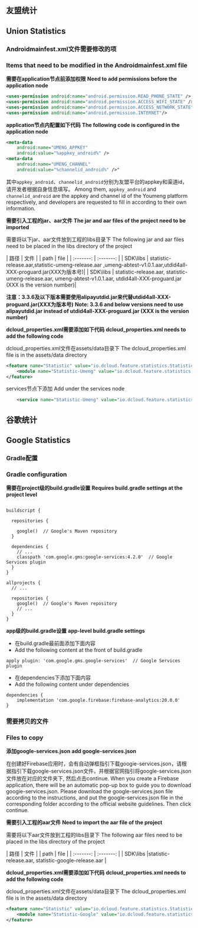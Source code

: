 ## 友盟统计
## Union Statistics

### Androidmainfest.xml文件需要修改的项
### Items that need to be modified in the Androidmainfest.xml file
**需要在application节点前添加权限**
**Need to add permissions before the application node**

```xml
<uses-permission android:name="android.permission.READ_PHONE_STATE" />,
<uses-permission android:name="android.permission.ACCESS_WIFI_STATE" />,
<uses-permission android:name="android.permission.ACCESS_NETWORK_STATE" />,
<uses-permission android:name="android.permission.INTERNET"/>
```

**application节点内配置如下代码**
**The following code is configured in the application node**
```xml
<meta-data            
    android:name="UMENG_APPKEY"
    android:value="%appkey_android%" />
<meta-data            
    android:name="UMENG_CHANNEL"
    android:value="%channelid_android%" />"
```

其中`appkey_android`、`channelid_android`分别为友盟平台的appkey和渠道id，请开发者根据自身信息填写。
Among them, `appkey_android` and `channelid_android` are the appkey and channel id of the Youmeng platform respectively, and developers are requested to fill in according to their own information.


**需要引入工程的jar、aar文件**
**The jar and aar files of the project need to be imported**

需要将以下jar、aar文件放到工程的libs目录下
The following jar and aar files need to be placed in the libs directory of the project

| 路径 | 文件 | 
| path | file |
| :-------: | :-------: |
| SDK\libs | statistic-release.aar,statistic-umeng-release.aar ,umeng-abtest-v1.0.1.aar,utdid4all-XXX-proguard.jar(XXX为版本号)|
| SDK\libs | statistic-release.aar, statistic-umeng-release.aar, umeng-abtest-v1.0.1.aar, utdid4all-XXX-proguard.jar (XXX is the version number)|

**注意：3.3.6及以下版本需要使用alipayutdid.jar来代替utdid4all-XXX-proguard.jar(XXX为版本号)**
**Note: 3.3.6 and below versions need to use alipayutdid.jar instead of utdid4all-XXX-proguard.jar (XXX is the version number)**

**dcloud_properties.xml需要添加如下代码**
**dcloud_properties.xml needs to add the following code**

dcloud_properties.xml文件在assets/data目录下
The dcloud_properties.xml file is in the assets/data directory

``` xml
<feature name="Statistic" value="io.dcloud.feature.statistics.StatisticsFeatureImpl">
	<module name="Statistic-Umeng" value="io.dcloud.feature.statistics.umeng.UmengStatistics" />
</feature>
```
services节点下添加
Add under the services node

```xml
	<service name="Statistic-Umeng" value="io.dcloud.feature.statistics.umeng.StatisticsBootImpl"/>
```

## 谷歌统计
## Google Statistics

### Gradle配置
### Gradle configuration
**需要在project级的build.gradle设置**
**Requires build.gradle settings at the project level**
```

buildscript {

  repositories {

    google()  // Google's Maven repository
  }

  dependencies {
    // ...
    classpath 'com.google.gms:google-services:4.2.0'  // Google Services plugin
  }
}

allprojects {
  // ...

  repositories {
    google()  // Google's Maven repository
    // ...
  }
}

```

**app级的build.gradle设置**
**app-level build.gradle settings**
- 在build.gradle最前面添加下面内容
- Add the following content at the front of build.gradle
```
apply plugin: 'com.google.gms.google-services'  // Google Services plugin
```
- 在dependencies下添加下面内容
- Add the following content under dependencies
```
dependencies {
    implementation 'com.google.firebase:firebase-analytics:20.0.0'
}
```

### 需要拷贝的文件
### Files to copy

**添加google-services.json**
**add google-services.json**

在创建好Firebase应用时，会有自动弹框指引下载googie-services.json，请根据指引下载google-services.json文件，并根据官网指引将google-services.json文件放在对应的文件夹下, 然后点击continue.
When you create a Firebase application, there will be an automatic pop-up box to guide you to download googie-services.json. Please download the google-services.json file according to the instructions, and put the google-services.json file in the corresponding folder according to the official website guidelines. Then click continue.


**需要引入工程的aar文件**
**Need to import the aar file of the project**

需要将以下aar文件放到工程的libs目录下
The following aar files need to be placed in the libs directory of the project

| 路径 | 文件 | 
| path | file |
| :-------: | :-------: |
| SDK\libs |statistic-release.aar, statistic-google-release.aar |

**dcloud_properties.xml需要添加如下代码**
**dcloud_properties.xml needs to add the following code**

dcloud_properties.xml文件在assets/data目录下
The dcloud_properties.xml file is in the assets/data directory

``` xml
<feature name="Statistic" value="io.dcloud.feature.statistics.StatisticsFeatureImpl">
	<module name="Statistic-Google" value="io.dcloud.feature.statistics.google.GoogleStatistics" />
</feature>
```